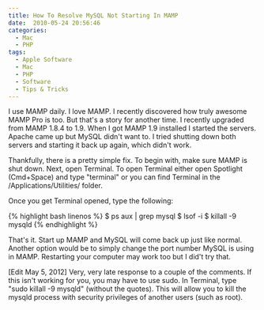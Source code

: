 ```yaml
---
title: How To Resolve MySQL Not Starting In MAMP
date:  2010-05-24 20:56:46
categories:
  - Mac
  - PHP
tags:
  - Apple Software
  - Mac
  - PHP
  - Software
  - Tips & Tricks
---
```


I use MAMP daily. I love MAMP. I recently discovered how truly awesome MAMP Pro is too. But that's a story for another time. I recently upgraded from MAMP 1.8.4 to 1.9. When I got MAMP 1.9 installed I started the servers. Apache came up but MySQL didn't want to. I tried shutting down both servers and starting it back up again, which didn't work.

Thankfully, there is a pretty simple fix. To begin with, make sure MAMP is shut down. Next, open Terminal. To open Terminal either open Spotlight (Cmd+Space) and type "terminal" or you can find Terminal in the /Applications/Utilities/ folder.

Once you get Terminal opened, type the following:

{% highlight bash linenos %}
$ ps aux | grep mysql 
$ lsof -i 
$ killall -9 mysqld
{% endhighlight %}

That's it. Start up MAMP and MySQL will come back up just like normal. Another option would be to simply change the port number MySQL is using in MAMP. Restarting your computer may work too but I did't try that.

[Edit May 5, 2012] Very, very late response to a couple of the comments. If this isn't working for you, you may have to use sudo. In Terminal, type "sudo killall -9 mysqld" (without the quotes). This will allow you to kill the mysqld process with security privileges of another users (such as root).
